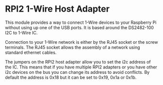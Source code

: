 <!--
---
name: RPI2 1-Wire Adapter
class: board
type: com
formfactor: Custom
manufacturer: Sheepwalk
description: I2C to 1-Wire host adapter
url: http://www.sheepwalkelectronics.co.uk/RPI2.php
buy: http://www.sheepwalkelectronics.co.uk/product_info.php?products_id=30
image: 'sheepwalk-rpi2.png'
pincount: 10
eeprom: no
power:
  '2':
ground:
  '6':
  '9':
pin:
  '3':
    mode: i2c
  '5':
    mode: i2c
i2c:
  '0x18':
    name: DS2482
    device: DS2482-100
-->
# RPI2 1-Wire Host Adapter

This module provides a way to connect 1-Wire devices to your Raspberry Pi without using up one of the USB ports. It is based around the DS2482-100 I2C to 1-Wire IC. 

Connection to your 1-Wire network is either by the RJ45 socket or the screw terminals. The RJ45 socket allows the assembly of a network using standard ethernet cables.

The jumpers on the RPI2 host adapter allow you to set the i2c address of the IC. This means that if you have multiple RPI2 adapters or you have other i2c devices on the bus you can change its address to avoid conflicts. By default the address is 0x18 but it can be set to 0x19, 0x1a or 0x1b.
